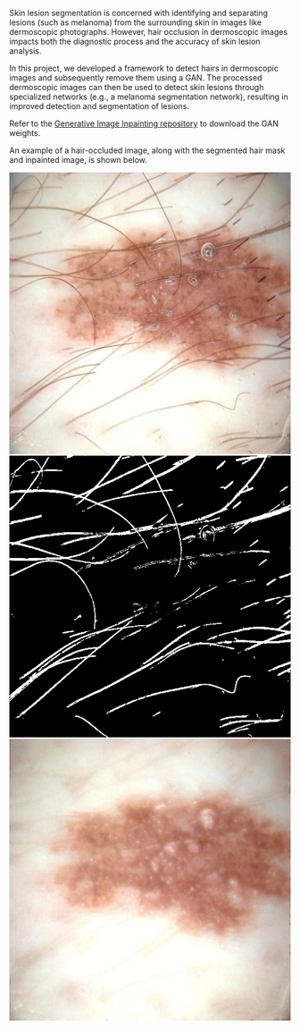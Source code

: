 Skin lesion segmentation is concerned with identifying and separating lesions (such as melanoma) from the surrounding skin in images like dermoscopic photographs. However, hair occlusion in dermoscopic images impacts both the diagnostic process and the accuracy of skin lesion analysis.

In this project, we developed a framework to detect hairs in dermoscopic images and subsequently remove them using a GAN. The processed dermoscopic images can then be used to detect skin lesions through specialized networks (e.g., a melanoma segmentation network), resulting in improved detection and segmentation of lesions.

Refer to the [Generative Image Inpainting repository](https://github.com/JiahuiYu/generative_inpainting) to download the GAN weights.

An example of a hair-occluded image, along with the segmented hair mask and inpainted image, is shown below.

![original](./ISIC_0011327_original.png)
![mask](./ISIC_0011327_mask.png)
![inpainted](./ISIC_0011327_inpainted.png)
